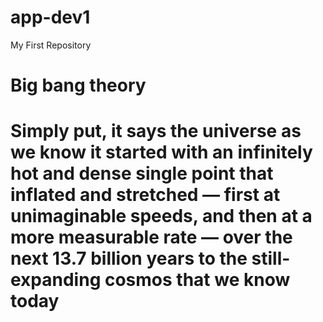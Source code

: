 # app-dev1
My First Repository
# Big bang theory
# Simply put, it says the universe as we know it started with an infinitely hot and dense single point that inflated and stretched — first at unimaginable speeds, and then at a more measurable rate — over the next 13.7 billion years to the still-expanding cosmos that we know today
